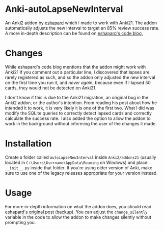 # Anki-autoLapseNewInterval
An Anki2 addon by [eshapard](https://github.com/eshapard) which I made to work with Anki21. The addon automatically adjusts the new interval to target an 85% review success rate. A more in-depth description can be found on [eshapard's code blog.](https://eshapard.github.io/anki/anki-auto-adjust-new-interval-after-a-lapse.html)
# Changes
While eshapard's code blog mentions that the addon might work with Anki21 if you comment out a particular line, I discovered that lapses are rarely registered as such, and so the addon only adjusted the new interval on the first time you run it, and *never again*, because even if I lapsed 50 cards, they would not be detected on Anki21.
  
I don't know if this is due to the Anki21 migration, an original bug in the Anki2 addon, or the author's intention. From reading his post about how he intended it to work, it is very likely it is one of the first two. What I did was modify the SQLite queries to correctly detect lapsed cards and correctly calculate the success rate. I also added the option to allow the addon to work in the background without informing the user of the changes it made.
# Installation
Create a folder called `autoLapseNewInterval` inside `Anki2/addons21` (usually located in `C:\Users\Username\AppData\Roaming` on Windows) and place `__init__.py` inside that folder. If you're using older version of Anki, make sure to use one of the legacy releases appropriate for your version instead.
# Usage
For more in-depth information on what the addon does, you should read [eshapard's original post](https://eshapard.github.io/anki/anki-auto-adjust-new-interval-after-a-lapse.html) ([backup](https://github.com/daedsidog/Anki-autoLapseNewInterval/tree/master/eshepard-blogpost-backup)). 
You can adjust the `change_silently` variable in the code to allow the addon to make changes silently without prompting you.
